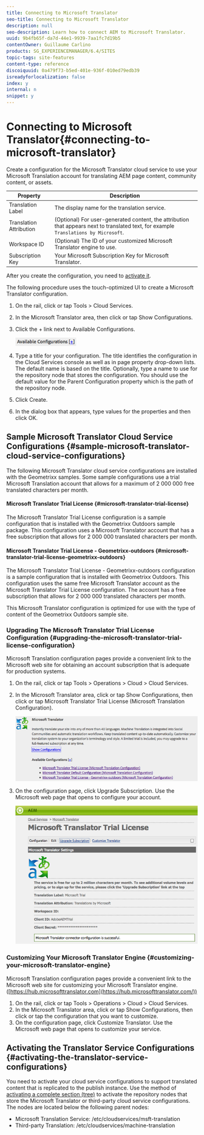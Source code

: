 ```yaml
---
title: Connecting to Microsoft Translator
seo-title: Connecting to Microsoft Translator
description: null
seo-description: Learn how to connect AEM to Microsoft Translator.
uuid: 9b4fb65f-da7d-44e1-9939-7aa1fc7d19b5
contentOwner: Guillaume Carlino
products: SG_EXPERIENCEMANAGER/6.4/SITES
topic-tags: site-features
content-type: reference
discoiquuid: 0a479f73-b5ed-401e-936f-010ed79edb39
isreadyforlocalization: false
index: y
internal: n
snippet: y
---
```


# Connecting to Microsoft Translator{#connecting-to-microsoft-translator}

Create a configuration for the Microsoft Translator cloud service to use your Microsoft Translation account for translating AEM page content, community content, or assets.

| Property |Description |
|---|---|
| Translation Label |The display name for the translation service. |
| Translation Attribution |(Optional) For user-generated content, the attribution that appears next to translated text, for example `Translations by Microsoft`. |
| Workspace ID |(Optional) The ID of your customized Microsoft Translator engine to use. |
| Subscription Key |Your Microsoft Subscription Key for Microsoft Translator. |

After you create the configuration, you need to [activate it](../../administering/using/tc-msconf.md#main-pars-title-14).

The following procedure uses the touch-optimized UI to create a Microsoft Translator configuration.

1. On the rail, click or tap Tools &gt; Cloud Services.
1. In the Microsoft Translator area, then click or tap Show Configurations.
1. Click the + link next to Available Configurations.

   ![](assets/chlimage_1-418.png)

1. Type a title for your configuration. The title identifies the configuration in the Cloud Services console as well as in page property drop-down lists. The default name is based on the title. Optionally, type a name to use for the repository node that stores the configuration. You should use the default value for the Parent Configuration property which is the path of the repository node.
1. Click Create.
1. In the dialog box that appears, type values for the properties and then click OK.

## Sample Microsoft Translator Cloud Service Configurations {#sample-microsoft-translator-cloud-service-configurations}

The following Microsoft Translator cloud service configurations are installed with the Geometrixx samples. Some sample configurations use a trial Microsoft Translation account that allows for a maximum of 2 000 000 free translated characters per month.

#### Microsoft Translator Trial License {#microsoft-translator-trial-license}

The Microsoft Translator Trial License configuration is a sample configuration that is installed with the Geometrixx Outdoors sample package. This configuration uses a Microsoft Translator account that has a free subscription that allows for 2 000 000 translated characters per month.

#### Microsoft Translator Trial License - Geometrixx-outdoors {#microsoft-translator-trial-license-geometrixx-outdoors}

The Microsoft Translator Trial License - Geometrixx-outdoors configuration is a sample configuration that is installed with Geometrixx Outdoors. This configuration uses the same free Microsoft Translator account as the Microsoft Translator Trial License configuration. The account has a free subscription that allows for 2 000 000 translated characters per month.

This Microsoft Translator configuration is optimized for use with the type of content of the Geometrixx Outdoors sample site.

### Upgrading The Microsoft Translator Trial License Configuration {#upgrading-the-microsoft-translator-trial-license-configuration}

Microsoft Translation configuration pages provide a convenient link to the Microsoft web site for obtaining an account subscription that is adequate for production systems.

1. On the rail, click or tap Tools &gt; Operations &gt; Cloud &gt; Cloud Services.
1. In the Microsoft Translator area, click or tap Show Configurations, then click or tap Microsoft Translator Trial License (Microsoft Translation Configuration).

   ![](assets/chlimage_1-419.png)

1. On the configuration page, click Upgrade Subscription. Use the Microsoft web page that opens to configure your account.

   ![](assets/chlimage_1-420.png)

### Customizing Your Microsoft Translator Engine {#customizing-your-microsoft-translator-engine}

Microsoft Translation configuration pages provide a convenient link to the Microsoft web site for customizing your Microsoft Translator engine. ([https://hub.microsofttranslator.com](https://hub.microsofttranslator.com/))

1. On the rail, click or tap Tools &gt; Operations &gt; Cloud &gt; Cloud Services.
1. In the Microsoft Translator area, click or tap Show Configurations, then click or tap the configuration that you want to customize.
1. On the configuration page, click Customize Translator. Use the Microsoft web page that opens to customize your service.

## Activating the Translator Service Configurations {#activating-the-translator-service-configurations}

You need to activate your cloud service configurations to support translated content that is replicated to the publish instance. Use the method of [activating a complete section (tree)](../../authoring/using/publishing-pages.md#main-pars-title-1) to activate the repository nodes that store the Microsoft Translator or third-party cloud service configurations. The nodes are located below the following parent nodes:

* Microsoft Translation Service: /etc/cloudservices/msft-translation
* Third-party Translation: /etc/cloudservices/machine-translation

<!--
Comment Type: draft

<h2>Turning Off Translation</h2>
-->

<!--
Comment Type: remark
Last Modified By: unknown unknown (sbroders@adobe.com)
Last Modified Date: 2017-11-30T05:02:29.830-0500
<p>draft for now. Modify as required for 6.1. Rework to add sling:osgiconfig info</p>
-->

<!--
Comment Type: draft

<p>Use the <a href="http://localhost:4503/system/console/bundles">Web Console</a> to turn off all machine translation services, including the use of machine translation for page content and user generated content (UGC). When turned off, translation tools no longer appear in the UI, and translations of UGC no longer appears.</p>
-->

<!--
Comment Type: draft

<ol>
<li><p>Navigate to the <a href="http://localhost:4503/system/console/bundles">Web Console</a> and login with administrator privileges (default is admin/admin).</p> </li>
<li><p>To find all translation-related bundles, enter <span class="code">Translation </span>in the filter box and click <span class="code">Apply Filter</span> :</p> <img imageRotate="0" src="assets/chlimage_1-421.png" /></li>
<li><p>To the right of each translation-related bundle, under <span class="code">Actions</span>, click the square <span class="code">stop </span>button:</p>
<ul>
<li>Adobe CQ Translation Workflow </li>
<li>AEM Social Communities Translation - Bundle</li>
<li>Granite Translation - Microsoft Connector Core Bundle</li>
<li>Granite Translation - Translation API</li>
<li>Granite Translation - Translation Core</li>
</ul> <p>When stopped, the square button changes to a triangle.</p> </li>
<li><p>Restart AEM.</p>
<note type="note">
<p>To re-enable the translation services, click the triangle buttons next to each translation bundle and restart the server.</p>
</note></li>
<li><p>To re-enable the Translation service, click the arrow next to the Translation bundle and restart the server.</p> </li>
</ol>
-->


